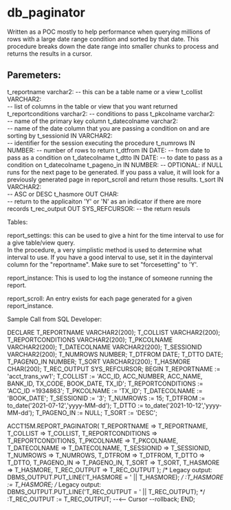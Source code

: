 # db_paginator
Written as a POC mostly to help performance when querying millions of rows with a large date range condition and sorted by that date. This procedure breaks down the date range into smaller chunks to process and returns the results in a cursor.

## Paremeters:

t_reportname varchar2: 
    -- this can be a table name or a view
t_collist VARCHAR2:  
    -- list of columns in the table or view that you want returned
t_reportconditions varchar2: 
    -- conditions to pass
t_pkcolname varchar2:  
    -- name of the primary key column
t_datecolname varchar2:  
    -- name of the date column that you are passing a condition on and are sorting by
t_sessionid IN VARCHAR2:  
    -- identifier for the session executing the procedure
t_numrows IN NUMBER: 
    -- number of rows to return
t_dtfrom IN DATE: 
    -- from date to pass as a condition on t_datecolname
t_dtto IN DATE: 
    -- to date to pass as a condition on t_datecolname
t_pageno_in IN NUMBER: 
    -- OPTIONAL: if NULL runs for the next page to be generated.  If you pass a value, it will look for a previously generated page in report_scroll and return those results.
t_sort IN VARCHAR2:  
    -- ASC or DESC
t_hasmore OUT CHAR:  
    -- return to the applicaiton 'Y' or 'N' as an indicator if there are more records
t_rec_output OUT SYS_REFCURSOR:
     -- the return resuls


Tables:

report_settings:
    this can be used to give a hint for the time interval to use for a give table/view query.  
    In the procedure, a very simplistic method is used to determine what interval to use.  If you have a good interval to use, set it in the dayinterval column for the "reportname". Make sure to set "forcesetting" to 'Y'.

report_instance:
    This is used to log the instance of someone running  the report.

report_scroll:
    An entry exists for each page generated for a given report_instance.       

Sample Call from SQL Developer:


DECLARE
  T_REPORTNAME VARCHAR2(200);
  T_COLLIST VARCHAR2(200);
  T_REPORTCONDITIONS VARCHAR2(200);
  T_PKCOLNAME VARCHAR2(200);
  T_DATECOLNAME VARCHAR2(200);
  T_SESSIONID VARCHAR2(200);
  T_NUMROWS NUMBER;
  T_DTFROM DATE;
  T_DTTO DATE;
  T_PAGENO_IN NUMBER;
  T_SORT VARCHAR2(200);
  T_HASMORE CHAR(200);
  T_REC_OUTPUT SYS_REFCURSOR;
BEGIN
  T_REPORTNAME := 'acct_trans_vw1';
  T_COLLIST := 'ACC_ID, ACC_NUMBER, ACC_NAME, BANK_ID, TX_CODE, BOOK_DATE, TX_ID';
  T_REPORTCONDITIONS := 'ACC_ID =1934863';
  T_PKCOLNAME := 'TX_ID';
  T_DATECOLNAME := 'BOOK_DATE';
  T_SESSIONID := '3';
  T_NUMROWS := 15;
  T_DTFROM := to_date('2021-07-12','yyyy-MM-dd');
  T_DTTO := to_date('2021-10-12','yyyy-MM-dd');
  T_PAGENO_IN := NULL;
  T_SORT := 'DESC';

  ACCT15M.REPORT_PAGINATOR(
    T_REPORTNAME => T_REPORTNAME,
    T_COLLIST => T_COLLIST,
    T_REPORTCONDITIONS => T_REPORTCONDITIONS,
    T_PKCOLNAME => T_PKCOLNAME,
    T_DATECOLNAME => T_DATECOLNAME,
    T_SESSIONID => T_SESSIONID,
    T_NUMROWS => T_NUMROWS,
    T_DTFROM => T_DTFROM,
    T_DTTO => T_DTTO,
    T_PAGENO_IN => T_PAGENO_IN,
    T_SORT => T_SORT,
    T_HASMORE => T_HASMORE,
    T_REC_OUTPUT => T_REC_OUTPUT
  );
  /* Legacy output: 
DBMS_OUTPUT.PUT_LINE('T_HASMORE = ' || T_HASMORE);
*/ 
  :T_HASMORE := T_HASMORE;
  /* Legacy output: 
DBMS_OUTPUT.PUT_LINE('T_REC_OUTPUT = ' || T_REC_OUTPUT);
*/ 
  :T_REC_OUTPUT := T_REC_OUTPUT; --<-- Cursor
--rollback; 
END;
